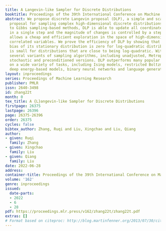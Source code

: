 ```yaml
---
title: A Langevin-like Sampler for Discrete Distributions
booktitle: Proceedings of the 39th International Conference on Machine Learning
abstract: We propose discrete Langevin proposal (DLP), a simple and scalable gradient-based
  proposal for sampling complex high-dimensional discrete distributions. In contrast
  to Gibbs sampling-based methods, DLP is able to update all coordinates in parallel
  in a single step and the magnitude of changes is controlled by a stepsize. This
  allows a cheap and efficient exploration in the space of high-dimensional and strongly
  correlated variables. We prove the efficiency of DLP by showing that the asymptotic
  bias of its stationary distribution is zero for log-quadratic distributions, and
  is small for distributions that are close to being log-quadratic. With DLP, we develop
  several variants of sampling algorithms, including unadjusted, Metropolis-adjusted,
  stochastic and preconditioned versions. DLP outperforms many popular alternatives
  on a wide variety of tasks, including Ising models, restricted Boltzmann machines,
  deep energy-based models, binary neural networks and language generation.
layout: inproceedings
series: Proceedings of Machine Learning Research
publisher: PMLR
issn: 2640-3498
id: zhang22t
month: 0
tex_title: A {L}angevin-like Sampler for Discrete Distributions
firstpage: 26375
lastpage: 26396
page: 26375-26396
order: 26375
cycles: false
bibtex_author: Zhang, Ruqi and Liu, Xingchao and Liu, Qiang
author:
- given: Ruqi
  family: Zhang
- given: Xingchao
  family: Liu
- given: Qiang
  family: Liu
date: 2022-06-28
address:
container-title: Proceedings of the 39th International Conference on Machine Learning
volume: '162'
genre: inproceedings
issued:
  date-parts:
  - 2022
  - 6
  - 28
pdf: https://proceedings.mlr.press/v162/zhang22t/zhang22t.pdf
extras: []
# Format based on citeproc: http://blog.martinfenner.org/2013/07/30/citeproc-yaml-for-bibliographies/
---
```

